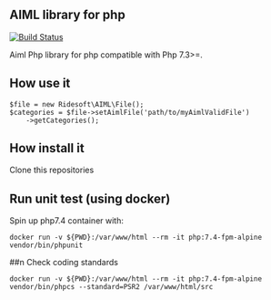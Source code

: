 AIML library for php
---
[![Build Status](https://travis-ci.org/ridesoft/Aiml-parser.svg?branch=develop)](https://travis-ci.org/ridesoft/Aiml-parser)

Aiml Php library for php compatible with Php 7.3>=.

## How use it
```
$file = new Ridesoft\AIML\File();
$categories = $file->setAimlFile('path/to/myAimlValidFile')
    ->getCategories();
```
## How install it

Clone this repositories

## Run unit test (using docker)

Spin up php7.4 container with:
```
docker run -v ${PWD}:/var/www/html --rm -it php:7.4-fpm-alpine vendor/bin/phpunit
```

##n Check coding standards
```
docker run -v ${PWD}:/var/www/html --rm -it php:7.4-fpm-alpine vendor/bin/phpcs --standard=PSR2 /var/www/html/src
```